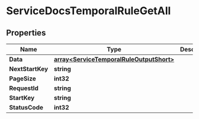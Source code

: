 

# ServiceDocsTemporalRuleGetAll


## Properties

| Name | Type | Description | Notes |
|------------ | ------------- | ------------- | -------------|
|**Data** | [**array&lt;ServiceTemporalRuleOutputShort&gt;**](ServiceTemporalRuleOutputShort.md) |  |  [optional] |
|**NextStartKey** | **string** |  |  [optional] |
|**PageSize** | **int32** |  |  [optional] |
|**RequestId** | **string** |  |  [optional] |
|**StartKey** | **string** |  |  [optional] |
|**StatusCode** | **int32** |  |  [optional] |



